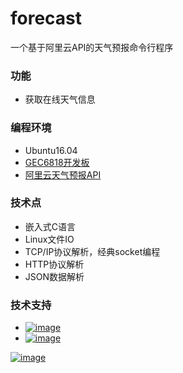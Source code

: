 # forecast
一个基于阿里云API的天气预报命令行程序

### 功能
* 获取在线天气信息

### 编程环境
* Ubuntu16.04
* [GEC6818开发板](https://weidian.com/item.html?itemID=2167617741)
* [阿里云天气预报API](https://market.aliyun.com/products/57126001/cmapi014302.html?spm=5176.730005-56956004.0.0.zuTxO6#sku=yuncode830200000)

### 技术点
* 嵌入式C语言
* Linux文件IO
* TCP/IP协议解析，经典socket编程
* HTTP协议解析
* JSON数据解析

### 技术支持
* <a href="https://weidian.com/?userid=260920190">![image](https://github.com/vincent040/lab/blob/master/resources/weidian.jpg?raw=true)
* <a href="//shang.qq.com/wpa/qunwpa?idkey=bc2c3338276a40ac72131230ad041a00c60a2fe45172ab6b9a93fea44cf0e6fa">![image](https://github.com/vincent040/lab/blob/master/resources/QQ_qun.png?raw=true) 

![image](https://github.com/vincent040/lab/blob/master/resources/forecast.jpg?raw=true)
